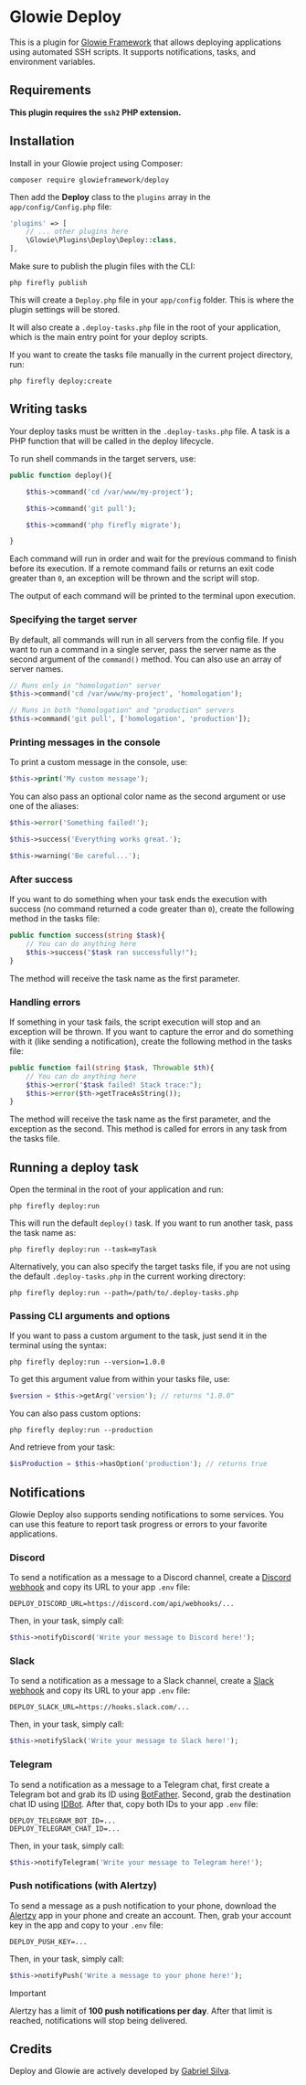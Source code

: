# Glowie Deploy

This is a plugin for [Glowie Framework](https://github.com/glowieframework/glowie) that allows deploying applications using automated SSH scripts. It supports notifications, tasks, and environment variables.

## Requirements

**This plugin requires the `ssh2` PHP extension.**

## Installation

Install in your Glowie project using Composer:

```shell
composer require glowieframework/deploy
```

Then add the **Deploy** class to the `plugins` array in the `app/config/Config.php` file:

```php
'plugins' => [
    // ... other plugins here
    \Glowie\Plugins\Deploy\Deploy::class,
],
```

Make sure to publish the plugin files with the CLI:

```shell
php firefly publish
```

This will create a `Deploy.php` file in your `app/config` folder. This is where the plugin settings will be stored.

It will also create a `.deploy-tasks.php` file in the root of your application, which is the main entry point for your deploy scripts.

If you want to create the tasks file manually in the current project directory, run:

```shell
php firefly deploy:create
```

## Writing tasks

Your deploy tasks must be written in the `.deploy-tasks.php` file. A task is a PHP function that will be called in the deploy lifecycle.

To run shell commands in the target servers, use:

```php
public function deploy(){

    $this->command('cd /var/www/my-project');

    $this->command('git pull');

    $this->command('php firefly migrate');

}
```

Each command will run in order and wait for the previous command to finish before its execution. If a remote command fails or returns an exit code greater than `0`, an exception will be thrown and the script will stop.

The output of each command will be printed to the terminal upon execution.

### Specifying the target server

By default, all commands will run in all servers from the config file. If you want to run a command in a single server, pass the server name as the second argument of the `command()` method. You can also use an array of server names.

```php
// Runs only in "homologation" server
$this->command('cd /var/www/my-project', 'homologation');

// Runs in both "homologation" and "production" servers
$this->command('git pull', ['homologation', 'production']);
```

### Printing messages in the console

To print a custom message in the console, use:

```php
$this->print('My custom message');
```

You can also pass an optional color name as the second argument or use one of the aliases:

```php
$this->error('Something failed!');

$this->success('Everything works great.');

$this->warning('Be careful...');
```

### After success

If you want to do something when your task ends the execution with success (no command returned a code greater than `0`), create the following method in the tasks file:

```php
public function success(string $task){
    // You can do anything here
    $this->success("$task ran successfully!");
}
```

The method will receive the task name as the first parameter.

### Handling errors

If something in your task fails, the script execution will stop and an exception will be thrown. If you want to capture the error and do something with it (like sending a notification), create the following method in the tasks file:

```php
public function fail(string $task, Throwable $th){
    // You can do anything here
    $this->error("$task failed! Stack trace:");
    $this->error($th->getTraceAsString());
}
```

The method will receive the task name as the first parameter, and the exception as the second. This method is called for errors in any task from the tasks file.

## Running a deploy task

Open the terminal in the root of your application and run:

```shell
php firefly deploy:run
```

This will run the default `deploy()` task. If you want to run another task, pass the task name as:

```shell
php firefly deploy:run --task=myTask
```

Alternatively, you can also specify the target tasks file, if you are not using the default `.deploy-tasks.php` in the current working directory:

```shell
php firefly deploy:run --path=/path/to/.deploy-tasks.php
```

### Passing CLI arguments and options

If you want to pass a custom argument to the task, just send it in the terminal using the syntax:

```shell
php firefly deploy:run --version=1.0.0
```

To get this argument value from within your tasks file, use:

```php
$version = $this->getArg('version'); // returns "1.0.0"
```

You can also pass custom options:

```shell
php firefly deploy:run --production
```

And retrieve from your task:

```php
$isProduction = $this->hasOption('production'); // returns true
```

## Notifications

Glowie Deploy also supports sending notifications to some services. You can use this feature to report task progress or errors to your favorite applications.

### Discord

To send a notification as a message to a Discord channel, create a [Discord webhook](https://support.discord.com/hc/en-us/articles/228383668-Intro-to-Webhooks) and copy its URL to your app `.env` file:

```env
DEPLOY_DISCORD_URL=https://discord.com/api/webhooks/...
```

Then, in your task, simply call:

```php
$this->notifyDiscord('Write your message to Discord here!');
```

### Slack

To send a notification as a message to a Slack channel, create a [Slack webhook](https://api.slack.com/messaging/webhooks) and copy its URL to your app `.env` file:

```env
DEPLOY_SLACK_URL=https://hooks.slack.com/...
```

Then, in your task, simply call:

```php
$this->notifySlack('Write your message to Slack here!');
```

### Telegram

To send a notification as a message to a Telegram chat, first create a Telegram bot and grab its ID using [BotFather](https://t.me/botfather). Second, grab the destination chat ID using [IDBot](https://t.me/username_to_id_bot). After that, copy both IDs to your app `.env` file:

```env
DEPLOY_TELEGRAM_BOT_ID=...
DEPLOY_TELEGRAM_CHAT_ID=...
```

Then, in your task, simply call:

```php
$this->notifyTelegram('Write your message to Telegram here!');
```

### Push notifications (with Alertzy)

To send a message as a push notification to your phone, download the [Alertzy](https://alertzy.app) app in your phone and create an account. Then, grab your account key in the app and copy to your `.env` file:

```env
DEPLOY_PUSH_KEY=...
```

Then, in your task, simply call:

```php
$this->notifyPush('Write a message to your phone here!');
```

> [!IMPORTANT]
> Alertzy has a limit of **100 push notifications per day**. After that limit is reached, notifications will stop being delivered.

## Credits

Deploy and Glowie are actively developed by [Gabriel Silva](https://gabrielsilva.dev.br).
